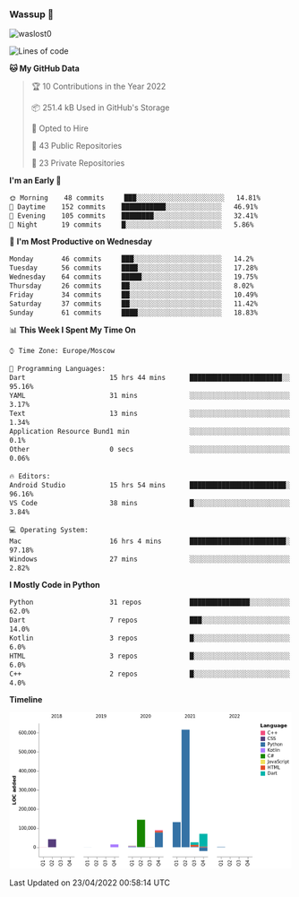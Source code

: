 ### Wassup 👋

<p align="left"> <img src="https://komarev.com/ghpvc/?username=waslost0" alt="waslost0" /></p>

<!--START_SECTION:waka-->
![Lines of code](https://img.shields.io/badge/From%20Hello%20World%20I%27ve%20Written-1%20Million%20lines%20of%20code-blue)

**🐱 My GitHub Data** 

> 🏆 10 Contributions in the Year 2022
 > 
> 📦 251.4 kB Used in GitHub's Storage 
 > 
> 💼 Opted to Hire
 > 
> 📜 43 Public Repositories 
 > 
> 🔑 23 Private Repositories  
 > 
**I'm an Early 🐤** 

```text
🌞 Morning    48 commits     ███░░░░░░░░░░░░░░░░░░░░░░   14.81% 
🌆 Daytime    152 commits    ███████████░░░░░░░░░░░░░░   46.91% 
🌃 Evening    105 commits    ████████░░░░░░░░░░░░░░░░░   32.41% 
🌙 Night      19 commits     █░░░░░░░░░░░░░░░░░░░░░░░░   5.86%

```
📅 **I'm Most Productive on Wednesday** 

```text
Monday       46 commits     ███░░░░░░░░░░░░░░░░░░░░░░   14.2% 
Tuesday      56 commits     ████░░░░░░░░░░░░░░░░░░░░░   17.28% 
Wednesday    64 commits     █████░░░░░░░░░░░░░░░░░░░░   19.75% 
Thursday     26 commits     ██░░░░░░░░░░░░░░░░░░░░░░░   8.02% 
Friday       34 commits     ██░░░░░░░░░░░░░░░░░░░░░░░   10.49% 
Saturday     37 commits     ██░░░░░░░░░░░░░░░░░░░░░░░   11.42% 
Sunday       61 commits     ████░░░░░░░░░░░░░░░░░░░░░   18.83%

```


📊 **This Week I Spent My Time On** 

```text
⌚︎ Time Zone: Europe/Moscow

💬 Programming Languages: 
Dart                     15 hrs 44 mins      ███████████████████████░░   95.16% 
YAML                     31 mins             ░░░░░░░░░░░░░░░░░░░░░░░░░   3.17% 
Text                     13 mins             ░░░░░░░░░░░░░░░░░░░░░░░░░   1.34% 
Application Resource Bund1 min               ░░░░░░░░░░░░░░░░░░░░░░░░░   0.1% 
Other                    0 secs              ░░░░░░░░░░░░░░░░░░░░░░░░░   0.06%

🔥 Editors: 
Android Studio           15 hrs 54 mins      ████████████████████████░   96.16% 
VS Code                  38 mins             █░░░░░░░░░░░░░░░░░░░░░░░░   3.84%

💻 Operating System: 
Mac                      16 hrs 4 mins       ████████████████████████░   97.18% 
Windows                  27 mins             ░░░░░░░░░░░░░░░░░░░░░░░░░   2.82%

```

**I Mostly Code in Python** 

```text
Python                   31 repos            ███████████████░░░░░░░░░░   62.0% 
Dart                     7 repos             ███░░░░░░░░░░░░░░░░░░░░░░   14.0% 
Kotlin                   3 repos             █░░░░░░░░░░░░░░░░░░░░░░░░   6.0% 
HTML                     3 repos             █░░░░░░░░░░░░░░░░░░░░░░░░   6.0% 
C++                      2 repos             █░░░░░░░░░░░░░░░░░░░░░░░░   4.0%

```


**Timeline**

![Chart not found](https://raw.githubusercontent.com/waslost0/waslost0/master/charts/bar_graph.png) 


 Last Updated on 23/04/2022 00:58:14 UTC
<!--END_SECTION:waka-->

